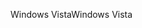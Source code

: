 <span data-ttu-id="5ebeb-101">Windows Vista</span><span class="sxs-lookup"><span data-stu-id="5ebeb-101">Windows Vista</span></span>